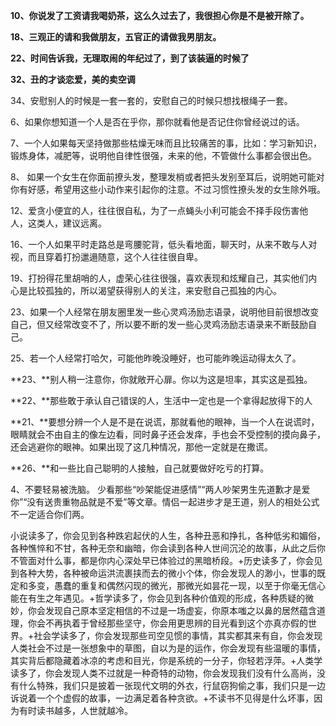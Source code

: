 **10、你说发了工资请我喝奶茶，这么久过去了，我很担心你是不是被开除了。**

**18、三观正的请和我做朋友，五官正的请做我男朋友。**

**22、时间告诉我，无理取闹的年纪过了，到了该装逼的时候了**

**32、丑的才谈恋爱，美的卖空调**

34、安慰别人的时候是一套一套的，安慰自己的时候只想找根绳子一套。

6、如果你想知道一个人是否在乎你，那你就看他是否记住你曾经说过的话。

7、一个人如果每天坚持做那些枯燥无味而且比较痛苦的事，比如：学习新知识，锻炼身体，减肥等，说明他自律性很强，未来的他，不管做什么事都会很出色。	

8、 如果一个女生在你面前撩头发，整理发梢或者把头发别至耳后，说明她可能对你有好感，希望用这些小动作来引起你的注意。不过习惯性撩头发的女生除外哦。

12、爱贪小便宜的人，往往很自私，为了一点蝇头小利可能会不择手段伤害他人，这类人，建议远离。

16、一个人如果平时走路总是弯腰驼背，低头看地面，聊天时，从来不敢与人对视，而且穿着打扮邋遢随意，这个人往往很自卑。

19、打扮得花里胡哨的人，虚荣心往往很强，喜欢表现和炫耀自己，其实他们内心是比较孤独的，所以渴望获得别人的关注，来安慰自己孤独的内心。

23、如果一个人经常在朋友圈里发一些心灵鸡汤励志语录，说明他目前很想改变自己，但又经常改变不了，所以要不断的发一些心灵鸡汤励志语录来不断鼓励自己。

25、若一个人经常打哈欠，可能他昨晚没睡好，也可能昨晚运动得太久了。

**23、**别人稍一注意你，你就敞开心扉。你以为这是坦率，其实这是孤独。

**22、**那些敢于承认自己错误的人，生活中一定也是一个拿得起放得下的人

**21、**要想分辨一个人是不是在说谎，那就看他的眼神，当一个人在说谎时，眼睛就会不由自主的像左边看，同时鼻子还会发痒，手也会不受控制的摸向鼻子，还会逃避你的眼神。如果出现了这几种情况，那他一定就是在撒谎。

**26、**和一些比自己聪明的人接触，自己就要做好吃亏的打算。

4、不要轻易被洗脑。 少看那些“吵架能促进感情”“两人吵架男生先道歉才是爱你”“没有送贵重物品就是不爱”等文章。情侣一起进步才是王道，别人的相处公式不一定适合你们两。

小说读多了，你会见到各种跌宕起伏的人生，各种丑恶和挣扎，各种低劣和媚俗，各种憔悴和不甘，各种无奈和幽暗，你会读到各种人世间沉沦的故事，从此之后你不管面对什么事，都是你内心深处早已体验过的黑暗桥段。+历史读多了，你会见到各种大势，各种被命运洪流裹挟而去的微小个体，你会发现人的渺小，世事的既定和多变，愚蠢的重复和偶然闪现的微光，那微光如昙花一现，以至于你毫无信心能在有生之年遇见。+哲学读多了，你会见到各种价值观的形成，各种质疑的微妙，你会发现自己原本坚定相信的不过是一场虚妄，你原本嗤之以鼻的居然蕴含道理，你会不再执着于曾经那些坚守，你会用更思辨的目光看到这个亦真亦假的世界。+社会学读多了，你会发现那些司空见惯的事情，其实都其来有自，你会发现人类社会不过是一张想象中的草图，自以为是的运作，你会发现有些温暖的事情，其实背后都隐藏着冰凉的考虑和目光，你是系统的一分子，你轻若浮萍。+人类学读多了，你会发现人类不过就是一种奇特的动物，你会发现我们没有什么高尚，没有什么特殊，我们只是披着一张现代文明的外衣，行鼠窃狗偷之事，我们只是一边诉说着一个个虚假的故事，一边满足着各种贪欲。+不读书不见得是什么坏事，因为有时读书越多，人世就越冷。